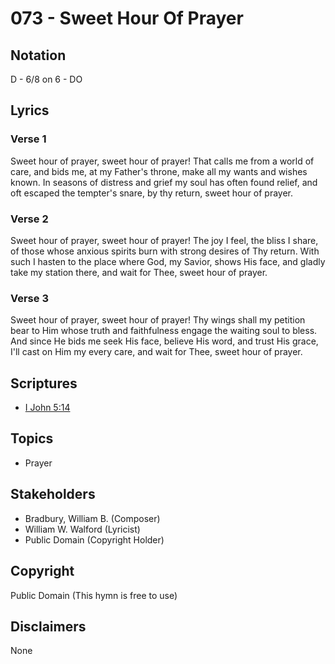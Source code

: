 # 073 - Sweet Hour Of Prayer

## Notation

D - 6/8 on 6 - DO

## Lyrics

### Verse 1

Sweet hour of prayer, sweet hour of prayer! That calls me from a world of care, and bids me, at my Father's throne, make all my wants and wishes known. In seasons of distress and grief my soul has often found relief, and oft escaped the tempter's snare, by thy return, sweet hour of prayer.

### Verse 2

Sweet hour of prayer, sweet hour of prayer! The joy I feel, the bliss I share, of those whose anxious spirits burn with strong desires of Thy return. With such I hasten to the place where God, my Savior, shows His face, and gladly take my station there, and wait for Thee, sweet hour of prayer.

### Verse 3

Sweet hour of prayer, sweet hour of prayer! Thy wings shall my petition bear to Him whose truth and faithfulness engage the waiting soul to bless. And since He bids me seek His face, believe His word, and trust His grace, I'll cast on Him my every care, and wait for Thee, sweet hour of prayer.


## Scriptures

- [I John 5:14](https://www.biblegateway.com/passage/?search=I%20John%205%3A14)

## Topics

- Prayer

## Stakeholders

- Bradbury, William B. (Composer)
- William W. Walford (Lyricist)
- Public Domain (Copyright Holder)

## Copyright

Public Domain
(This hymn is free to use)

## Disclaimers

None

